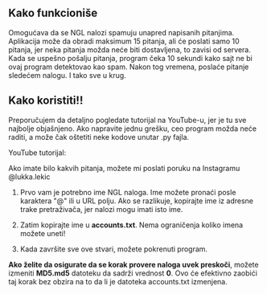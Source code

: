 ## Kako funkcioniše
Omogućava da se NGL nalozi spamuju unapred napisanih pitanjima. Aplikacija može da obradi maksimum 15 pitanja, ali će poslati samo 10 pitanja, jer neka pitanja možda neće biti dostavljena, to zavisi od servera. Kada se uspešno pošalju pitanja, program čeka 10 sekundi kako sajt ne bi ovaj program detektovao kao spam. Nakon tog vremena, poslaće pitanje sledećem nalogu. I tako sve u krug.

## Kako koristiti!!

Preporučujem da detaljno pogledate tutorijal na YouTube-u, jer je tu sve najbolje objašnjeno. Ako napravite jednu grešku, ceo program možda neće raditi, a može čak oštetiti neke kodove unutar .py fajla.

YouTube tutorijal:

Ako imate bilo kakvih pitanja, možete mi poslati poruku na Instagramu @lukka.lekic

1. Prvo vam je potrebno ime NGL naloga. Ime možete pronaći posle karaktera "@" ili u URL polju. Ako se razlikuje, kopirajte ime iz adresne trake pretraživača, jer nalozi mogu imati isto ime.
2. Zatim kopirajte ime u **accounts.txt**. Nema ograničenja koliko imena možete uneti!

3. Kada završite sve ove stvari, možete pokrenuti program.

**Ako želite da osigurate da se korak provere naloga uvek preskoči**, možete izmeniti **MD5.md5** datoteku da sadrži vrednost **0**. Ovo će efektivno zaobići taj korak bez obzira na to da li je datoteka accounts.txt izmenjena.
